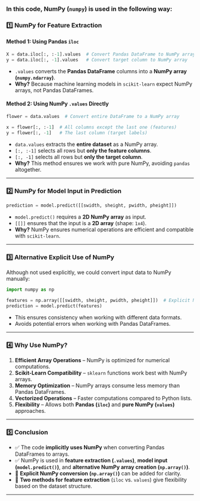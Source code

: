 ### **In this code, NumPy (`numpy`) is used in the following way:**

### **1️⃣ NumPy for Feature Extraction**
#### **Method 1: Using Pandas `iloc`**
```python
X = data.iloc[:, :-1].values  # Convert Pandas DataFrame to NumPy array
y = data.iloc[:, -1].values   # Convert target column to NumPy array
```
- `.values` converts the **Pandas DataFrame** columns into a **NumPy array (`numpy.ndarray`)**.
- **Why?** Because machine learning models in `scikit-learn` expect NumPy arrays, not Pandas DataFrames.

#### **Method 2: Using NumPy `.values` Directly**
```python
flower = data.values  # Convert entire DataFrame to a NumPy array

x = flower[:, :-1]  # All columns except the last one (features)
y = flower[:, -1]   # The last column (target labels)
```
- `data.values` extracts the **entire dataset** as a NumPy array.
- `[:, :-1]` selects all rows but **only the feature columns**.
- `[:, -1]` selects all rows but **only the target column**.
- **Why?** This method ensures we work with pure NumPy, avoiding `pandas` altogether.

---

### **2️⃣ NumPy for Model Input in Prediction**
```python
prediction = model.predict([[swidth, sheight, pwidth, pheight]])
```
- `model.predict()` requires a **2D NumPy array** as input.
- `[[]]` ensures that the input is a **2D array** (shape: `1x4`).
- **Why?** NumPy ensures numerical operations are efficient and compatible with `scikit-learn`.

---

### **3️⃣ Alternative Explicit Use of NumPy**
Although not used explicitly, we could convert input data to NumPy manually:
```python
import numpy as np

features = np.array([[swidth, sheight, pwidth, pheight]])  # Explicit NumPy array
prediction = model.predict(features)
```
- This ensures consistency when working with different data formats.
- Avoids potential errors when working with Pandas DataFrames.

---

### **4️⃣ Why Use NumPy?**
1. **Efficient Array Operations** – NumPy is optimized for numerical computations.
2. **Scikit-Learn Compatibility** – `sklearn` functions work best with NumPy arrays.
3. **Memory Optimization** – NumPy arrays consume less memory than Pandas DataFrames.
4. **Vectorized Operations** – Faster computations compared to Python lists.
5. **Flexibility** – Allows both **Pandas (`iloc`)** and **pure NumPy (`values`)** approaches.

---

### **5️⃣ Conclusion**
- ✅ The code **implicitly uses NumPy** when converting Pandas DataFrames to arrays.
- ✅ NumPy is used in **feature extraction (`.values`)**, **model input (`model.predict()`)**, and **alternative NumPy array creation (`np.array()`)**.
- 🔹 **Explicit NumPy conversion (`np.array()`)** can be added for clarity.
- 🚀 **Two methods for feature extraction** (`iloc` vs. `values`) give flexibility based on the dataset structure.

---

